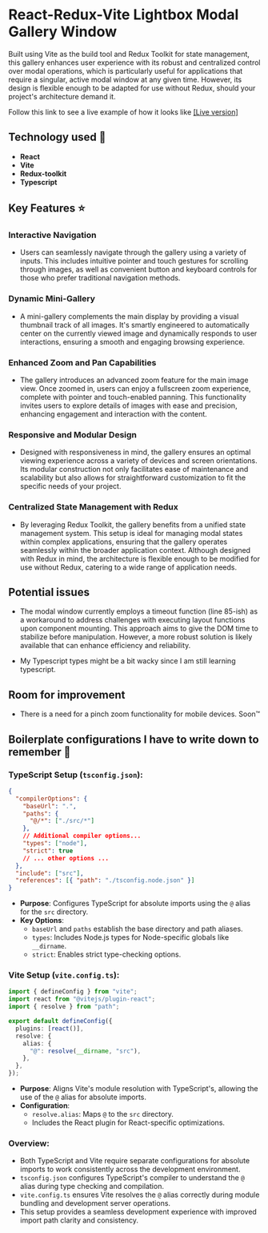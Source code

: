 # React-Redux-Vite Lightbox Modal Gallery Window

Built using Vite as the build tool and Redux Toolkit for state management, this gallery enhances user experience with its robust and centralized control over modal operations, which is particularly useful for applications that require a singular, active modal window at any given time. However, its design is flexible enough to be adapted for use without Redux, should your project's architecture demand it.

Follow this link to see a live example of how it looks like [[Live version]](https://strekachev.com/react-lightbox/ "Live working version")

## Technology used 🔧

- **React**
- **Vite**
- **Redux-toolkit**
- **Typescript**

## Key Features ⭐

### Interactive Navigation

- Users can seamlessly navigate through the gallery using a variety of inputs. This includes intuitive pointer and touch gestures for scrolling through images, as well as convenient button and keyboard controls for those who prefer traditional navigation methods.

### Dynamic Mini-Gallery

- A mini-gallery complements the main display by providing a visual thumbnail track of all images. It's smartly engineered to automatically center on the currently viewed image and dynamically responds to user interactions, ensuring a smooth and engaging browsing experience.

### Enhanced Zoom and Pan Capabilities

- The gallery introduces an advanced zoom feature for the main image view. Once zoomed in, users can enjoy a fullscreen zoom experience, complete with pointer and touch-enabled panning. This functionality invites users to explore details of images with ease and precision, enhancing engagement and interaction with the content.

### Responsive and Modular Design

- Designed with responsiveness in mind, the gallery ensures an optimal viewing experience across a variety of devices and screen orientations. Its modular construction not only facilitates ease of maintenance and scalability but also allows for straightforward customization to fit the specific needs of your project.

### Centralized State Management with Redux

- By leveraging Redux Toolkit, the gallery benefits from a unified state management system. This setup is ideal for managing modal states within complex applications, ensuring that the gallery operates seamlessly within the broader application context. Although designed with Redux in mind, the architecture is flexible enough to be modified for use without Redux, catering to a wide range of application needs.

## Potential issues

- The modal window currently employs a timeout function (line 85-ish) as a workaround to address challenges with executing layout functions upon component mounting. This approach aims to give the DOM time to stabilize before manipulation. However, a more robust solution is likely available that can enhance efficiency and reliability.

- My Typescript types might be a bit wacky since I am still learning typescript.

## Room for improvement

- There is a need for a pinch zoom functionality for mobile devices. Soon™

## Boilerplate configurations I have to write down to remember 🤯

### TypeScript Setup (`tsconfig.json`):

```json
{
  "compilerOptions": {
    "baseUrl": ".",
    "paths": {
      "@/*": ["./src/*"]
    },
    // Additional compiler options...
    "types": ["node"],
    "strict": true
    // ... other options ...
  },
  "include": ["src"],
  "references": [{ "path": "./tsconfig.node.json" }]
}
```

- **Purpose**: Configures TypeScript for absolute imports using the `@` alias for the `src` directory.
- **Key Options**:
  - `baseUrl` and `paths` establish the base directory and path aliases.
  - `types`: Includes Node.js types for Node-specific globals like `__dirname`.
  - `strict`: Enables strict type-checking options.

### Vite Setup (`vite.config.ts`):

```typescript
import { defineConfig } from "vite";
import react from "@vitejs/plugin-react";
import { resolve } from "path";

export default defineConfig({
  plugins: [react()],
  resolve: {
    alias: {
      "@": resolve(__dirname, "src"),
    },
  },
});
```

- **Purpose**: Aligns Vite's module resolution with TypeScript's, allowing the use of the `@` alias for absolute imports.
- **Configuration**:
  - `resolve.alias`: Maps `@` to the `src` directory.
  - Includes the React plugin for React-specific optimizations.

### Overview:

- Both TypeScript and Vite require separate configurations for absolute imports to work consistently across the development environment.
- `tsconfig.json` configures TypeScript's compiler to understand the `@` alias during type checking and compilation.
- `vite.config.ts` ensures Vite resolves the `@` alias correctly during module bundling and development server operations.
- This setup provides a seamless development experience with improved import path clarity and consistency.
